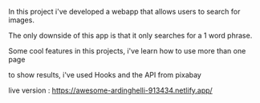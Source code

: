 In this project i've developed a webapp that allows users to search for images.

The only downside of this app is that it only searches for a 1 word phrase.

Some cool features in this projects, i've learn how to use more than one page

to show results, i've used Hooks and the API from pixabay

live version : https://awesome-ardinghelli-913434.netlify.app/